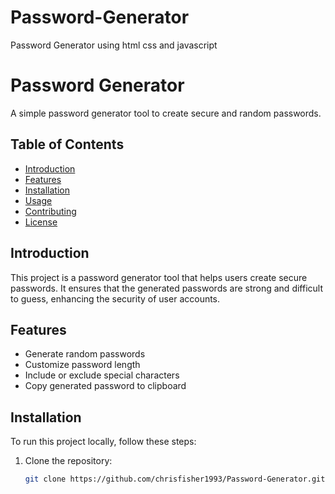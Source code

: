 # Password-Generator
Password Generator using html css and javascript 
# Password Generator

A simple password generator tool to create secure and random passwords.

## Table of Contents
- [Introduction](#introduction)
- [Features](#features)
- [Installation](#installation)
- [Usage](#usage)
- [Contributing](#contributing)
- [License](#license)

## Introduction
This project is a password generator tool that helps users create secure passwords. It ensures that the generated passwords are strong and difficult to guess, enhancing the security of user accounts.

## Features
- Generate random passwords
- Customize password length
- Include or exclude special characters
- Copy generated password to clipboard

## Installation
To run this project locally, follow these steps:

1. Clone the repository:
   ```sh
   git clone https://github.com/chrisfisher1993/Password-Generator.git
